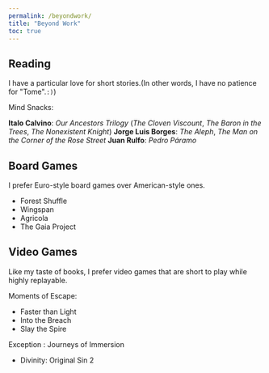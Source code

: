 ```yaml
---
permalink: /beyondwork/
title: "Beyond Work"
toc: true
---
```


## Reading

I have a particular love for short stories.(In other words, I have no patience for "Tome".`:)`)

Mind Snacks:

**Italo Calvino**: *Our Ancestors Trilogy* (*The Cloven Viscount*, *The Baron in the Trees*, *The Nonexistent Knight*)
**Jorge Luis Borges**: *The Aleph*, *The Man on the Corner of the Rose Street*
**Juan Rulfo**: *Pedro Páramo*



## Board Games

I prefer Euro-style board games over American-style ones.

- Forest Shuffle
- Wingspan
- Agricola
- The Gaia Project
  
## Video Games

Like my taste of books, I prefer video games that are short to play while highly replayable.

Moments of Escape:

- Faster than Light
- Into the Breach
- Slay the Spire

Exception : Journeys of Immersion

- Divinity: Original Sin 2
